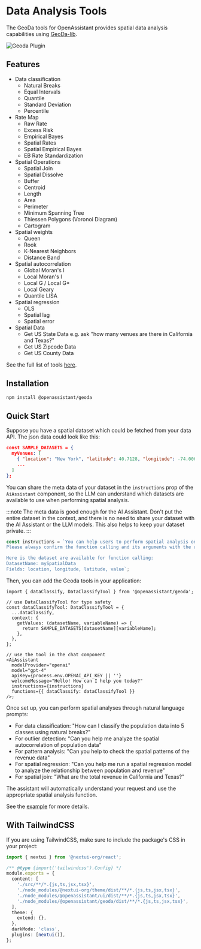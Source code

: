# Data Analysis Tools

The GeoDa tools for OpenAssistant provides spatial data analysis capabilities using [GeoDa-lib](https://geodacenter.github.io/geoda-lib/).

<img src="https://openassistant-doc.vercel.app/img/geoda-tools.png" alt="Geoda Plugin" />

## Features

- Data classification
  - Natural Breaks
  - Equal Intervals
  - Quantile
  - Standard Deviation
  - Percentile
- Rate Map
  - Raw Rate
  - Excess Risk
  - Empirical Bayes
  - Spatial Rates
  - Spatial Empirical Bayes
  - EB Rate Standardization
- Spatial Operations
  - Spatial Join
  - Spatial Dissolve
  - Buffer
  - Centroid
  - Length
  - Area
  - Perimeter
  - Minimum Spanning Tree
  - Thiessen Polygons (Voronoi Diagram)
  - Cartogram
- Spatial weights
  - Queen
  - Rook
  - K-Nearest Neighbors
  - Distance Band
- Spatial autocorrelation
  - Global Moran's I
  - Local Moran's I
  - Local G / Local G\*
  - Local Geary
  - Quantile LISA
- Spatial regression
  - OLS
  - Spatial lag
  - Spatial error
- Spatial Data
  - Get US State Data e.g. ask "how many venues are there in California and Texas?"
  - Get US Zipcode Data
  - Get US County Data

See the full list of tools [here](https://openassistant-doc.vercel.app/docs/tools/geoda).

## Installation

```bash
npm install @openassistant/geoda
```

## Quick Start

Suppose you have a spatial dataset which could be fetched from your data API. The json data could look like this:

```json
const SAMPLE_DATASETS = {
  myVenues: [
    { "location": "New York", "latitude": 40.7128, "longitude": -74.0060, "value": 12500000 },
    ...
  ]
};
```

You can share the meta data of your dataset in the `instructions` prop of the `AiAssistant` component, so the LLM can understand which datasets are available to use when performing spatial analysis.

:::note
The meta data is good enough for the AI Assistant. Don't put the entire dataset in the context, and there is no need to share your dataset with the AI Assistant or the LLM models. This also helps to keep your dataset private.
:::

```js
const instructions = `You can help users to perform spatial analysis on a dataset.
Please always confirm the function calling and its arguments with the user.

Here is the dataset are available for function calling:
DatasetName: mySpatialData
Fields: location, longitude, latitude, value`;
```

Then, you can add the Geoda tools in your application:

```tsx
import { dataClassify, DataClassifyTool } from '@openassistant/geoda';

// use DataClassifyTool for type safety
const dataClassifyTool: DataClassifyTool = {
  ...dataClassify,
  context: {
    getValues: (datasetName, variableName) => {
      return SAMPLE_DATASETS[datasetName][variableName];
    },
  },
};

// use the tool in the chat component
<AiAssistant
  modelProvider="openai"
  model="gpt-4"
  apiKey={process.env.OPENAI_API_KEY || ''}
  welcomeMessage="Hello! How can I help you today?"
  instructions={instructions}
  functions={{ dataClassify: dataClassifyTool }}
/>;
```

Once set up, you can perform spatial analyses through natural language prompts:

- For data classification: "How can I classify the population data into 5 classes using natural breaks?"
- For outlier detection: "Can you help me analyze the spatial autocorrelation of population data"
- For pattern analysis: "Can you help to check the spatial patterns of the revenue data"
- For spatial regression: "Can you help me run a spatial regression model to analyze the relationship between population and revenue"
- For spatial join: "What are the total revenue in California and Texas?"

The assistant will automatically understand your request and use the appropriate spatial analysis function.

See the [example](https://github.com/geodacenter/openassistant/tree/main/examples/geoda_tools) for more details.

## With TailwindCSS

If you are using TailwindCSS, make sure to include the package's CSS in your project:

```typescript
import { nextui } from '@nextui-org/react';

/** @type {import('tailwindcss').Config} */
module.exports = {
  content: [
    './src/**/*.{js,ts,jsx,tsx}',
    './node_modules/@nextui-org/theme/dist/**/*.{js,ts,jsx,tsx}',
    './node_modules/@openassistant/ui/dist/**/*.{js,ts,jsx,tsx}',
    './node_modules/@openassistant/geoda/dist/**/*.{js,ts,jsx,tsx}',
  ],
  theme: {
    extend: {},
  },
  darkMode: 'class',
  plugins: [nextui()],
};
```
